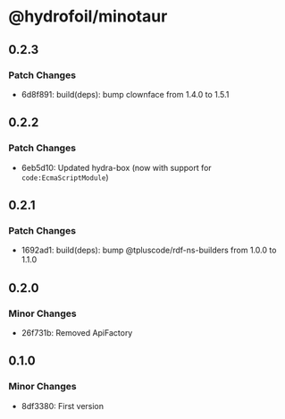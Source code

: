 # @hydrofoil/minotaur

## 0.2.3

### Patch Changes

- 6d8f891: build(deps): bump clownface from 1.4.0 to 1.5.1

## 0.2.2

### Patch Changes

- 6eb5d10: Updated hydra-box (now with support for `code:EcmaScriptModule`)

## 0.2.1

### Patch Changes

- 1692ad1: build(deps): bump @tpluscode/rdf-ns-builders from 1.0.0 to 1.1.0

## 0.2.0

### Minor Changes

- 26f731b: Removed ApiFactory

## 0.1.0

### Minor Changes

- 8df3380: First version
